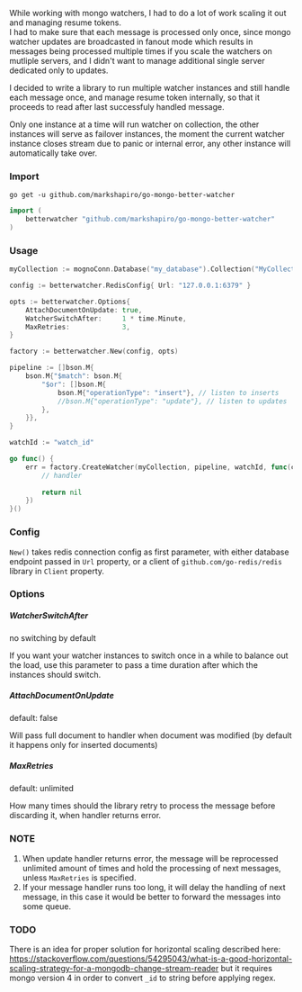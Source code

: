 While working with mongo watchers, I had to do a lot of work scaling it out and managing resume tokens.
<br>I had to make sure that each message is processed only once, since mongo watcher updates are broadcasted in fanout mode which results in messages being processed multiple times if you scale the watchers on mutliple servers, and I didn't want to manage additional single server dedicated only to updates.

I decided to write a library to run multiple watcher instances and still handle each message once, and manage resume token internally, so that it proceeds to read after last successfuly handled message.

Only one instance at a time will run watcher on collection, the other instances will serve as failover instances, the moment the current watcher instance closes stream due to panic or internal error, any other instance will automatically take over.

### Import

`go get -u github.com/markshapiro/go-mongo-better-watcher`

```go
import (
	betterwatcher "github.com/markshapiro/go-mongo-better-watcher"
)
```

### Usage

```go
myCollection := mognoConn.Database("my_database").Collection("MyCollection")

config := betterwatcher.RedisConfig{ Url: "127.0.0.1:6379" }

opts := betterwatcher.Options{
    AttachDocumentOnUpdate: true,
    WatcherSwitchAfter:     1 * time.Minute,
    MaxRetries:             3,
}

factory := betterwatcher.New(config, opts)

pipeline := []bson.M{
    bson.M{"$match": bson.M{
        "$or": []bson.M{
            bson.M{"operationType": "insert"}, // listen to inserts
            //bson.M{"operationType": "update"}, // listen to updates
        },
    }},
}

watchId := "watch_id"

go func() {
    err = factory.CreateWatcher(myCollection, pipeline, watchId, func(changeDoc *betterwatcher.ChangeDoc) error {
        // handler
        
        return nil
    })
}()
```

### Config

`New()` takes redis connection config as first parameter, with either database endpoint passed in `Url` property, or a client of `github.com/go-redis/redis` library in `Client` property.

### Options

##### WatcherSwitchAfter
no switching by default

If you want your watcher instances to switch once in a while to balance out the load, use this parameter to pass a time duration after which the instances should switch.

##### AttachDocumentOnUpdate
default: false

Will pass full document to handler when document was modified (by default it happens only for inserted documents)

##### MaxRetries
default: unlimited

How many times should the library retry to process the message before discarding it, when handler returns error.

### NOTE
1) When update handler returns error, the message will be reprocessed unlimited amount of times and hold the processing of next messages, unless `MaxRetries` is specified.
2) If your message handler runs too long, it will delay the handling of next message, in this case it would be better to forward the messages into some queue.

### TODO
There is an idea for proper solution for horizontal scaling described here: https://stackoverflow.com/questions/54295043/what-is-a-good-horizontal-scaling-strategy-for-a-mongodb-change-stream-reader but it requires mongo version 4 in order to convert `_id` to string before applying regex.

